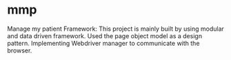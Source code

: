 # mmp
Manage my patient
Framework:
This project is mainly built by using modular and data driven framework.
Used the page object model as a design pattern.
Implementing Webdriver manager to communicate with the browser.
